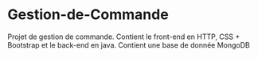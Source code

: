 # Gestion-de-Commande

Projet de gestion de commande. Contient le front-end en HTTP, CSS + Bootstrap et le back-end en java. Contient une base de donnée MongoDB
